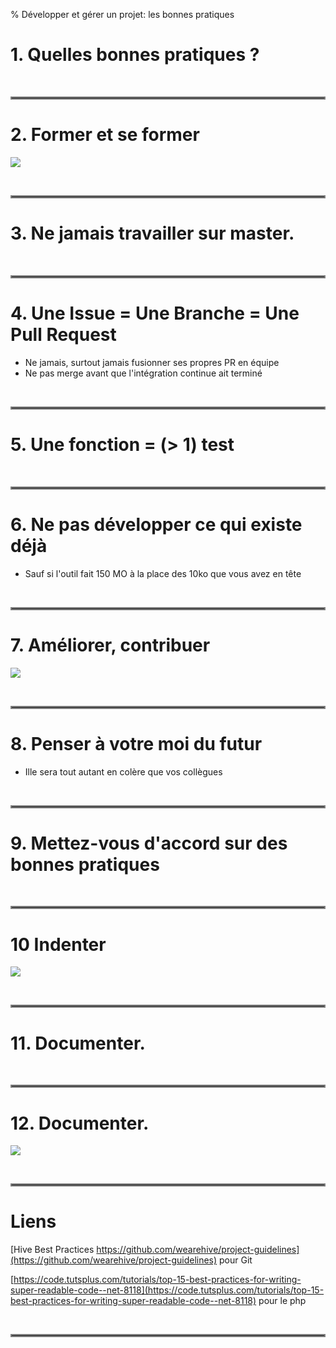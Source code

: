 % Développer et gérer un projet: les bonnes pratiques


# 1. Quelles bonnes pratiques ?

 

<hr style="border:2px solid gray">

# 2. Former et se former

![](images/Strip-Former-ou-ne-pas-former-650-final.jpg)

 

<hr style="border:2px solid gray">

# 3. Ne jamais travailler sur master.


 

<hr style="border:2px solid gray">

# 4. Une Issue = Une Branche = Une Pull Request

- Ne jamais, surtout jamais fusionner ses propres PR en équipe
- Ne pas merge avant que l'intégration continue ait terminé

 

<hr style="border:2px solid gray">

# 5. Une fonction = (> 1) test 


 

<hr style="border:2px solid gray">

# 6. Ne pas développer ce qui existe déjà

- Sauf si l'outil fait 150 MO à la place des 10ko que vous avez en tête

 

<hr style="border:2px solid gray">

# 7. Améliorer, contribuer 

![](images/Strip-Vision-Open-source-650-final1.jpg)

 

<hr style="border:2px solid gray">

# 8. Penser à votre moi du futur

- Ille sera tout autant en colère que vos collègues


 

<hr style="border:2px solid gray">

# 9. Mettez-vous d'accord sur des bonnes pratiques


 

<hr style="border:2px solid gray">

# 10 Indenter

![](images/code_quality_2.png)

 

<hr style="border:2px solid gray">

# 11. Documenter.


 

<hr style="border:2px solid gray">

# 12. Documenter.

![](images/Strip-Commentaires-davant-vacances-650-final-2.jpg)

 

<hr style="border:2px solid gray">

# Liens


[Hive Best Practices https://github.com/wearehive/project-guidelines](https://github.com/wearehive/project-guidelines) pour Git

[https://code.tutsplus.com/tutorials/top-15-best-practices-for-writing-super-readable-code--net-8118](https://code.tutsplus.com/tutorials/top-15-best-practices-for-writing-super-readable-code--net-8118) pour le php

 

<hr style="border:2px solid gray">